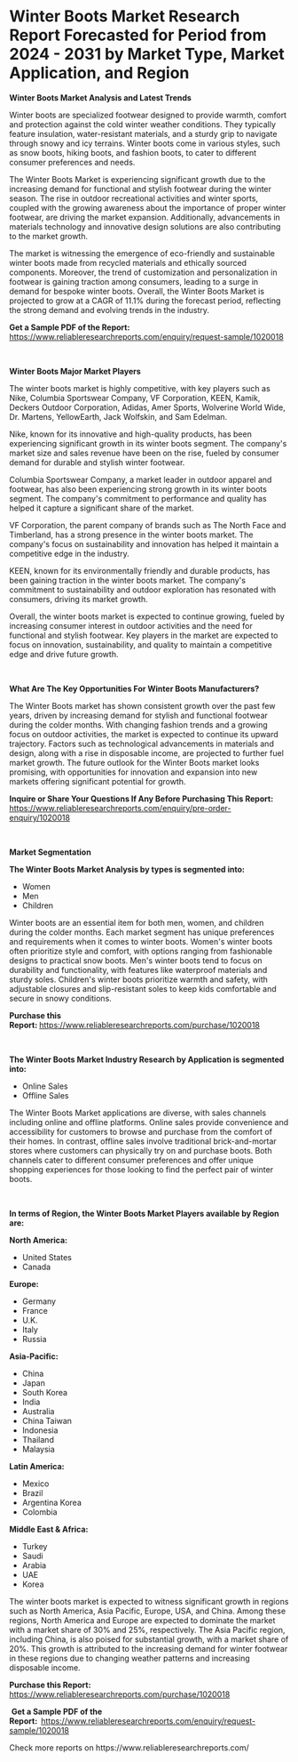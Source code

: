 <p><h1>Winter Boots Market Research Report Forecasted for Period from 2024 -  2031 by Market Type, Market Application, and Region</h1></p><p><strong>Winter Boots Market Analysis and Latest Trends</strong></p>
<p><p>Winter boots are specialized footwear designed to provide warmth, comfort and protection against the cold winter weather conditions. They typically feature insulation, water-resistant materials, and a sturdy grip to navigate through snowy and icy terrains. Winter boots come in various styles, such as snow boots, hiking boots, and fashion boots, to cater to different consumer preferences and needs.</p><p>The Winter Boots Market is experiencing significant growth due to the increasing demand for functional and stylish footwear during the winter season. The rise in outdoor recreational activities and winter sports, coupled with the growing awareness about the importance of proper winter footwear, are driving the market expansion. Additionally, advancements in materials technology and innovative design solutions are also contributing to the market growth.</p><p>The market is witnessing the emergence of eco-friendly and sustainable winter boots made from recycled materials and ethically sourced components. Moreover, the trend of customization and personalization in footwear is gaining traction among consumers, leading to a surge in demand for bespoke winter boots. Overall, the Winter Boots Market is projected to grow at a CAGR of 11.1% during the forecast period, reflecting the strong demand and evolving trends in the industry.</p></p>
<p><strong>Get a Sample PDF of the Report:&nbsp;</strong> <a href="https://www.reliableresearchreports.com/enquiry/request-sample/1020018">https://www.reliableresearchreports.com/enquiry/request-sample/1020018</a></p>
<p>&nbsp;</p>
<p><strong>Winter Boots Major Market Players</strong></p>
<p><p>The winter boots market is highly competitive, with key players such as Nike, Columbia Sportswear Company, VF Corporation, KEEN, Kamik, Deckers Outdoor Corporation, Adidas, Amer Sports, Wolverine World Wide, Dr. Martens, YellowEarth, Jack Wolfskin, and Sam Edelman. </p><p>Nike, known for its innovative and high-quality products, has been experiencing significant growth in its winter boots segment. The company's market size and sales revenue have been on the rise, fueled by consumer demand for durable and stylish winter footwear.</p><p>Columbia Sportswear Company, a market leader in outdoor apparel and footwear, has also been experiencing strong growth in its winter boots segment. The company's commitment to performance and quality has helped it capture a significant share of the market.</p><p>VF Corporation, the parent company of brands such as The North Face and Timberland, has a strong presence in the winter boots market. The company's focus on sustainability and innovation has helped it maintain a competitive edge in the industry.</p><p>KEEN, known for its environmentally friendly and durable products, has been gaining traction in the winter boots market. The company's commitment to sustainability and outdoor exploration has resonated with consumers, driving its market growth.</p><p>Overall, the winter boots market is expected to continue growing, fueled by increasing consumer interest in outdoor activities and the need for functional and stylish footwear. Key players in the market are expected to focus on innovation, sustainability, and quality to maintain a competitive edge and drive future growth.</p></p>
<p>&nbsp;</p>
<p><strong>What Are The Key Opportunities For Winter Boots Manufacturers?</strong></p>
<p><p>The Winter Boots market has shown consistent growth over the past few years, driven by increasing demand for stylish and functional footwear during the colder months. With changing fashion trends and a growing focus on outdoor activities, the market is expected to continue its upward trajectory. Factors such as technological advancements in materials and design, along with a rise in disposable income, are projected to further fuel market growth. The future outlook for the Winter Boots market looks promising, with opportunities for innovation and expansion into new markets offering significant potential for growth.</p></p>
<p><strong>Inquire or Share Your Questions If Any Before Purchasing This Report:</strong> <a href="https://www.reliableresearchreports.com/enquiry/pre-order-enquiry/1020018">https://www.reliableresearchreports.com/enquiry/pre-order-enquiry/1020018</a></p>
<p>&nbsp;</p>
<p><strong>Market Segmentation</strong></p>
<p><strong>The Winter Boots Market Analysis by types is segmented into:</strong></p>
<p><ul><li>Women</li><li>Men</li><li>Children</li></ul></p>
<p><p>Winter boots are an essential item for both men, women, and children during the colder months. Each market segment has unique preferences and requirements when it comes to winter boots. Women's winter boots often prioritize style and comfort, with options ranging from fashionable designs to practical snow boots. Men's winter boots tend to focus on durability and functionality, with features like waterproof materials and sturdy soles. Children's winter boots prioritize warmth and safety, with adjustable closures and slip-resistant soles to keep kids comfortable and secure in snowy conditions.</p></p>
<p><strong>Purchase this Report:&nbsp;</strong><a href="https://www.reliableresearchreports.com/purchase/1020018">https://www.reliableresearchreports.com/purchase/1020018</a></p>
<p>&nbsp;</p>
<p><strong>The Winter Boots Market Industry Research by Application is segmented into:</strong></p>
<p><ul><li>Online Sales</li><li>Offline Sales</li></ul></p>
<p><p>The Winter Boots Market applications are diverse, with sales channels including online and offline platforms. Online sales provide convenience and accessibility for customers to browse and purchase from the comfort of their homes. In contrast, offline sales involve traditional brick-and-mortar stores where customers can physically try on and purchase boots. Both channels cater to different consumer preferences and offer unique shopping experiences for those looking to find the perfect pair of winter boots.</p></p>
<p>&nbsp;</p>
<p><strong>In terms of Region, the Winter Boots Market Players available by Region are:</strong></p>
<p>
    <p> <strong> North America: </strong>
        <ul>
            <li>United States</li>
            <li>Canada</li>
        </ul>
        </p> 
    <p> <strong> Europe: </strong>
        <ul>
            <li>Germany</li>
            <li>France</li>
            <li>U.K.</li>
            <li>Italy</li>
            <li>Russia</li>
        </ul>
        </p> 
    <p> <strong> Asia-Pacific: </strong>
        <ul>
            <li>China</li>
            <li>Japan</li>
            <li>South Korea</li>
            <li>India</li>
            <li>Australia</li>
            <li>China Taiwan</li>
            <li>Indonesia</li>
            <li>Thailand</li>
            <li>Malaysia</li>
        </ul>
        </p> 
    <p> <strong> Latin America: </strong>
        <ul>
            <li>Mexico</li>
            <li>Brazil</li>
            <li>Argentina Korea</li>
            <li>Colombia</li>
        </ul>
        </p> 
    <p> <strong> Middle East & Africa: </strong>
        <ul>
            <li>Turkey</li>
            <li>Saudi</li>
            <li>Arabia</li>
            <li>UAE</li>
            <li>Korea</li>
        </ul>
    </p>
    </p>
<p><p>The winter boots market is expected to witness significant growth in regions such as North America, Asia Pacific, Europe, USA, and China. Among these regions, North America and Europe are expected to dominate the market with a market share of 30% and 25%, respectively. The Asia Pacific region, including China, is also poised for substantial growth, with a market share of 20%. This growth is attributed to the increasing demand for winter footwear in these regions due to changing weather patterns and increasing disposable income.</p></p>
<p><strong>Purchase this Report: </strong><a href="https://www.reliableresearchreports.com/purchase/1020018">https://www.reliableresearchreports.com/purchase/1020018</a></p>
<p>&nbsp;<strong>Get a Sample PDF of the Report:&nbsp;&nbsp;</strong><a href="https://www.reliableresearchreports.com/enquiry/request-sample/1020018">https://www.reliableresearchreports.com/enquiry/request-sample/1020018</a></p>
<p><strong></strong></p>
<p>Check more reports on https://www.reliableresearchreports.com/</p>